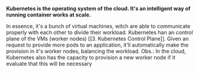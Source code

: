 **Kubernetes is the operating system of the cloud. It's an intelligent way of running container works at scale.**

In essence, it's a bunch of virtual machines, witch are able to communicate properly with each other to divide their workload. Kubernetes han an control plane of the VMs (worker nodes) [[3. Kubernetes Control Plane]]. 
Given an request to provide more pods to an application, it'll automatically make the provision in it's worker nodes, balancing the workload.
Obs.: In the cloud, Kubernetes also has the capacity to provision a new worker node if it evaluate that this will be necessary